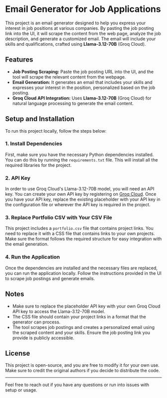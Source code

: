 # Email Generator for Job Applications

This project is an email generator designed to help you express your interest in job positions at various companies. 
By pasting the job posting link into the UI, it will scrape the content from the web page, analyze the job description, and generate a customized email. The email will include your skills and qualifications, crafted using **Llama-3.12-70B** (Groq Cloud).

## Features

- **Job Posting Scraping:** Paste the job posting URL into the UI, and the tool will scrape the relevant content from the webpage.
- **Email Generation:** It generates an email that includes your skills and expresses your interest in the position, personalized based on the job posting.
- **Groq Cloud API Integration:** Uses **Llama-3.12-70B** (Groq Cloud) for natural language processing to generate the email content.

## Setup and Installation

To run this project locally, follow the steps below:

### 1. Install Dependencies

First, make sure you have the necessary Python dependencies installed. You can do this by running the `requirements.txt` file. 
This will install all the required libraries for the project.

### 2. API Key

In order to use Groq Cloud's Llama-3.12-70B model, you will need an API key. 
You can create your own API key by registering on [Groq Cloud](https://groq.com/). Once you have your API key, replace the existing placeholder with your API key in the configuration file or wherever the API key is required in the project.

### 3. Replace Portfolio CSV with Your CSV File

This project includes a `portfolio.csv` file that contains project links. 
You need to replace it with a CSS file that contains links to your own projects. Make sure the format follows the required structure for easy integration with the email generation.

### 4. Run the Application

Once the dependencies are installed and the necessary files are replaced, you can run the application locally. Follow the instructions provided in the UI to scrape job postings and generate emails.


## Notes

- Make sure to replace the placeholder API key with your own Groq Cloud API key to access the Llama-3.12-70B model.
- The CSS file should contain your project links in a format that the generator can process.
- The tool scrapes job postings and creates a personalized email using the scraped content and your skills. Ensure the job posting link you provide is publicly accessible.

## License

This project is open-source, and you are free to modify it for your own use. Make sure to credit the original authors if you decide to distribute the code.

---

Feel free to reach out if you have any questions or run into issues with setup or usage.


